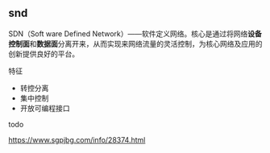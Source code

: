 ## snd

SDN（Soft ware Defined Network）——软件定义网络。核心是通过将网络**设备控制面**和**数据面**分离开来，从而实现来网络流量的灵活控制，为核心网络及应用的创新提供良好的平台。

特征

- 转控分离
- 集中控制
- 开放可编程接口

 

todo

https://www.sgpjbg.com/info/28374.html